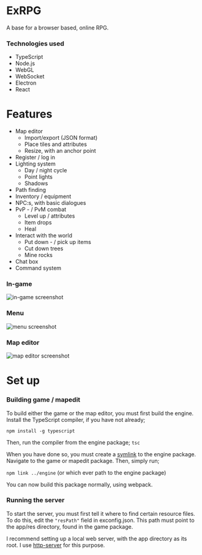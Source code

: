 # ExRPG 

A base for a browser based, online RPG.

### Technologies used
 * TypeScript
 * Node.js
 * WebGL
 * WebSocket
 * Electron
 * React

# Features
 * Map editor
   * Import/export (JSON format)
   * Place tiles and attributes
   * Resize, with an anchor point
 * Register / log in
 * Lighting system
   * Day / night cycle
   * Point lights
   * Shadows
 * Path finding
 * Inventory / equipment
 * NPC:s, with basic dialogues
 * PvP - / PvM combat
   * Level up / attributes
   * Item drops
   * Heal
 * Interact with the world
   * Put down - / pick up items
   * Cut down trees
   * Mine rocks
 * Chat box
 * Command system

### In-game
![in-game screenshot](https://www.dropbox.com/s/5xiqsy0nxowwu7d/in-game.png?raw=1)

### Menu
![menu screenshot](https://www.dropbox.com/s/sju8p0r4czhifbl/menu.png?raw=1)

### Map editor
![map editor screenshot](https://www.dropbox.com/s/bamb40x0eva7apa/mapedit.png?raw=1)


# Set up

### Building game / mapedit

To build either the game or the map editor, you must first build the engine.
Install the TypeScript compiler, if you have not already;

```npm install -g typescript```

Then, run the compiler from the engine package; ```tsc```

When you have done so, you must create a [symlink](https://docs.npmjs.com/cli/link) to the engine package.
Navigate to the game or mapedit package. Then, simply run;

```npm link ../engine``` (or which ever path to the engine package)

You can now build this package normally, using webpack.

### Running the server

To start the server, you must first tell it where to find certain resource files.
To do this, edit the ```"resPath"``` field in exconfig.json.
This path must point to the app/res directory, found in the game package.

I recommend setting up a local web server, with the app directory as its root.
I use [http-server](https://www.npmjs.com/package/http-server) for this purpose.
